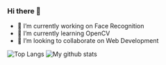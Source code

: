### Hi there 👋

- 🔭 I’m currently working on Face Recognition
- 🌱 I’m currently learning OpenCV
- 👯 I’m looking to collaborate on Web Development


![Top Langs](https://github-readme-stats.vercel.app/api/top-langs/?username=samcladson&layout=compact&theme=radical) ![My github stats](https://github-readme-stats.vercel.app/api?username=samcladson&show_icons=true&bg_color=#000000)
